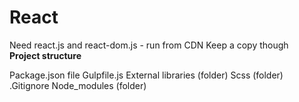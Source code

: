 # React

Need react.js and react-dom.js - run from CDN
Keep a copy though
 
**Project structure**

Package.json file
Gulpfile.js
External libraries (folder)
Scss (folder)
.Gitignore
Node_modules (folder)

